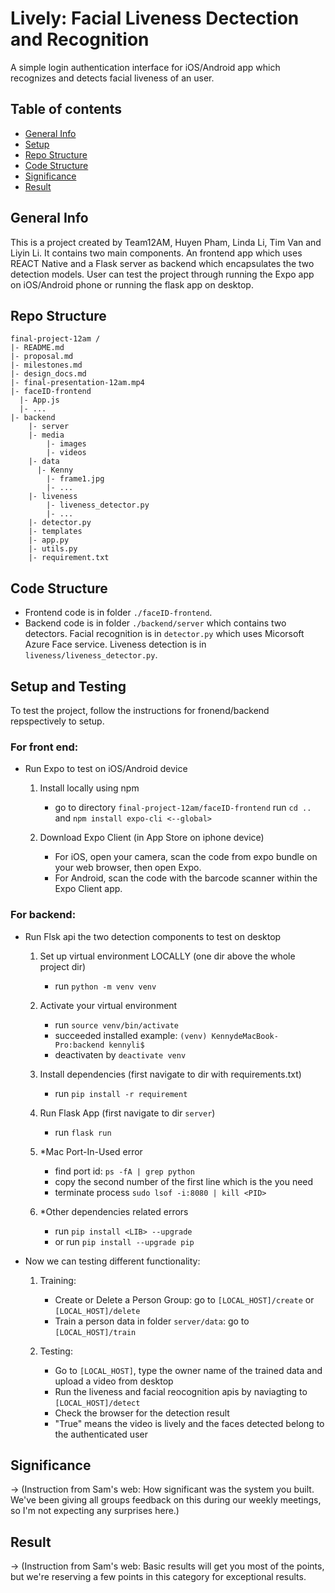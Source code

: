 # Lively: Facial Liveness Dectection and Recognition
A simple login authentication interface for iOS/Android app which recognizes and detects facial liveness of an user.

## Table of contents
* [General Info](#general-info)
* [Setup](#setup)
* [Repo Structure](#repo-structure)
* [Code Structure](#code-structure)
* [Significance](#significance)
* [Result](#result)

## General Info 
This is a project created by Team12AM, Huyen Pham, Linda Li, Tim Van and Liyin Li. It contains two main components. An frontend app which uses REACT Native and a Flask server as backend which encapsulates the two detection models. User can test the project through running the Expo app on iOS/Android phone or running the flask app on desktop.

## Repo Structure
```
final-project-12am /
|- README.md
|- proposal.md
|- milestones.md
|- design_docs.md
|- final-presentation-12am.mp4
|- faceID-frontend
  |- App.js
  |- ... 
|- backend	
 	|- server
    |- media
        |- images
        |- videos
    |- data
      |- Kenny
        |- frame1.jpg
        |- ...
    |- liveness
        |- liveness_detector.py
        |- ...
    |- detector.py
    |- templates
    |- app.py
    |- utils.py
    |- requirement.txt
```

## Code Structure
  - Frontend code is in folder `./faceID-frontend`.
  - Backend code is in folder `./backend/server` which contains two detectors. Facial recognition is in `detector.py` which uses Micorsoft Azure Face service. Liveness detection is in `liveness/liveness_detector.py`.

## Setup and Testing
To test the project, follow the instructions for fronend/backend repspectively to setup.

### For front end:

  - Run Expo to test on iOS/Android device
  
    1. Install locally using npm
        - go to directory `final-project-12am/faceID-frontend` run `cd ..` and `npm install expo-cli <--global>`

    2. Download Expo Client (in App Store on iphone device)
        - For iOS, open your camera, scan the code from expo bundle on your web browser, then open Expo.
        - For Android, scan the code with the barcode scanner within the Expo Client app.

### For backend:

  - Run Flsk api the two detection components to test on desktop
  
    1. Set up virtual environment LOCALLY (one dir above the whole project dir)
        - run `python -m venv venv`

    2. Activate your virtual environment    
        - run `source venv/bin/activate`
        - succeeded installed example: `(venv) KennydeMacBook-Pro:backend kennyli$` 
        - deactivaten by `deactivate venv`

    3. Install dependencies (first navigate to dir with requirements.txt)
        - run `pip install -r requirement`

    4. Run Flask App (first navigate to dir `server`)
        - run `flask run`

    5. *Mac Port-In-Used error
        - find port id: `ps -fA | grep python` 
        - copy the second number of the first line which is the <PID> you need
        - terminate process `sudo lsof -i:8080 | kill <PID>`

    6. *Other dependencies related errors
        - run `pip install <LIB> --upgrade`
        - or run `pip install --upgrade pip`
        
  - Now we can testing different functionality: 
    
    1. Training: 
        - Create or Delete a Person Group: go to `[LOCAL_HOST]/create` or `[LOCAL_HOST]/delete`
        - Train a person data in folder `server/data`: go to `[LOCAL_HOST]/train`
        
    2. Testing: 
        - Go to `[LOCAL_HOST]`, type the owner name of the trained data and upload a video from desktop 
        - Run the liveness and facial reocognition apis by naviagting to `[LOCAL_HOST]/detect`
        - Check the browser for the detection result
        - "True" means the video is lively and the faces detected belong to the authenticated user
    

## Significance 
-> (Instruction from Sam's web: How significant was the system you built. We've been giving all groups feedback on this during our weekly meetings, so I'm not expecting any surprises here.)

## Result 
-> (Instruction from Sam's web: Basic results will get you most of the points, but we're reserving a few points in this category for exceptional results. 
